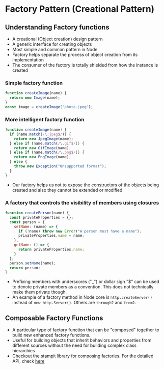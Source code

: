 # Factory Pattern (Creational Pattern)

## Understanding Factory functions

- A creational (Object creation) design pattern
- A generic interface for creating objects
- Most simple and common pattern in Node
- Factory helps separate the process of object creation from its implementation
- The consumer of the factory is totally shielded from how the instance is created

### Simple factory function

```js
function createImage(name) {
  return new Image(name);
}
const image = createImage("photo.jpeg");
```

### More intelligent factory function

```js
function createImage(name) {
  if (name.match(/\.jpeg$/)) {
    return new JpegImage(name);
  } else if (name.match(/\.gif$/)) {
    return new GifImage(name);
  } else if (name.match(/\.png$/)) {
    return new PngImage(name);
  } else {
    throw new Exception("Unsupported format");
  }
}
```

- Our factory helps us not to expose the constructors of the objects being created and also they cannot be extended or modified

### A factory that controls the visibility of members using closures

```js
function createPerson(name) {
  const privateProperties = {};
  const person = {
    setName: (name) => {
      if (!name) throw new Error("A person must have a name");
      privateProperties.name = name;
    },
    getName: () => {
      return privateProperties.name;
    }
  };
  person.setName(name);
  return person;
}
```

- Prefixing members with underscores ("\_") or dollar sign "\$" can be used to denote private members as a convention. This does not technically make them private though.
- An example of a factory method in Node core is `http.createServer()` instead of `new http.Server()`. Others are `through2` and `from2`.

## Composable Factory Functions

- A particular type of factory function that can be "composed" together to build new enhanced factory functions.
- Useful for building objects that inherit behaviors and properties from different sources without the need for building complex class hierarchies
- Checkout the [stampit](https://www.npmjs.com/package/stampit) library for composing factories. For the detailed API, check [here](https://stampit.js.org)
